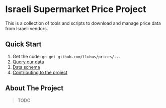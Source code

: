 Israeli Supermarket Price Project
=================================

This is a collection of tools and scripts to download and manage price data from Israeli vendors.

Quick Start
-----------

1. Get the code: `go get github.com/fluhus/prices/...`
1. [Query our data](data.obudget.org/queries/1271/source)
1. [Data schema](https://github.com/fluhus/prices/blob/master/schema.md)
1. [Contributing to the project](https://github.com/fluhus/prices/blob/master/CONTRIBUTION.md)

About The Project
-----------------

> TODO
